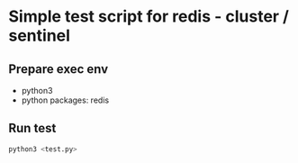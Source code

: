 # Simple test script for redis - cluster / sentinel

## Prepare exec env
* python3
* python packages: redis

## Run test
```python
python3 <test.py>
```